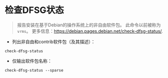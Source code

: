 # 检查DFSG状态

> 报告安装在基于Debian的操作系统上的非自由软件包。
> 此命令以前被称为`vrms`。
> 更多信息：<https://debian.pages.debian.net/check-dfsg-status/>.

- 列出非自由和contrib软件包（及其描述）：

`check-dfsg-status`

- 仅输出软件包名称：

`check-dfsg-status --sparse`
